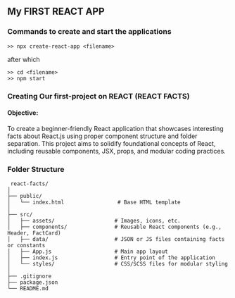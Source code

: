 ## My FIRST REACT APP

### Commands to create and start the applications

    >> npx create-react-app <filename>

after which

    >> cd <filename>
    >> npm start


### Creating Our first-project on REACT (REACT FACTS)

#### Objective:
To create a beginner-friendly React application that showcases interesting facts about React.js using proper component structure and folder separation. This project aims to solidify foundational concepts of React, including reusable components, JSX, props, and modular coding practices.


 ### Folder Structure
```
 react-facts/
│
├── public/
│   └── index.html                 # Base HTML template
│
├── src/
│   ├── assets/                   # Images, icons, etc.
│   ├── components/               # Reusable React components (e.g., Header, FactCard)
│   ├── data/                     # JSON or JS files containing facts or constants
│   ├── App.js                    # Main app layout
│   ├── index.js                  # Entry point of the application
│   └── styles/                   # CSS/SCSS files for modular styling
│
├── .gitignore
├── package.json
└── README.md
```